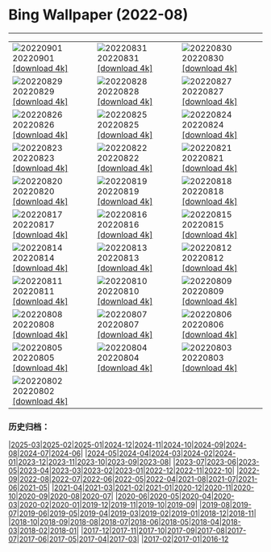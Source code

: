 # Bing Wallpaper (2022-08)
**************

<table><tr><td><img class="wallpaper" src="https://www.bing.com/th?id=OHR.LearningTime_FR-FR8827471524_1920x1080.jpg" alt="20220901"> 20220901 <a href="https://www.bing.com/th?id=OHR.LearningTime_FR-FR8827471524_UHD.jpg">[download 4k]</a></td><td><img class="wallpaper" src="https://www.bing.com/th?id=OHR.BlueLinckia_FR-FR4477595693_1920x1080.jpg" alt="20220831"> 20220831 <a href="https://www.bing.com/th?id=OHR.BlueLinckia_FR-FR4477595693_UHD.jpg">[download 4k]</a></td><td><img class="wallpaper" src="https://www.bing.com/th?id=OHR.Migliarino_FR-FR3986581198_1920x1080.jpg" alt="20220830"> 20220830 <a href="https://www.bing.com/th?id=OHR.Migliarino_FR-FR3986581198_UHD.jpg">[download 4k]</a></td></tr><tr><td><img class="wallpaper" src="https://www.bing.com/th?id=OHR.EstoniaBaltic_FR-FR3464159501_1920x1080.jpg" alt="20220829"> 20220829 <a href="https://www.bing.com/th?id=OHR.EstoniaBaltic_FR-FR3464159501_UHD.jpg">[download 4k]</a></td><td><img class="wallpaper" src="https://www.bing.com/th?id=OHR.BeardedTit_FR-FR2957899120_1920x1080.jpg" alt="20220828"> 20220828 <a href="https://www.bing.com/th?id=OHR.BeardedTit_FR-FR2957899120_UHD.jpg">[download 4k]</a></td><td><img class="wallpaper" src="https://www.bing.com/th?id=OHR.MSHV_FR-FR2538696871_1920x1080.jpg" alt="20220827"> 20220827 <a href="https://www.bing.com/th?id=OHR.MSHV_FR-FR2538696871_UHD.jpg">[download 4k]</a></td></tr><tr><td><img class="wallpaper" src="https://www.bing.com/th?id=OHR.PeljesacWind_FR-FR2045265496_1920x1080.jpg" alt="20220826"> 20220826 <a href="https://www.bing.com/th?id=OHR.PeljesacWind_FR-FR2045265496_UHD.jpg">[download 4k]</a></td><td><img class="wallpaper" src="https://www.bing.com/th?id=OHR.RockenSeine_FR-FR6522638950_1920x1080.jpg" alt="20220825"> 20220825 <a href="https://www.bing.com/th?id=OHR.RockenSeine_FR-FR6522638950_UHD.jpg">[download 4k]</a></td><td><img class="wallpaper" src="https://www.bing.com/th?id=OHR.WheatField_FR-FR6330124183_1920x1080.jpg" alt="20220824"> 20220824 <a href="https://www.bing.com/th?id=OHR.WheatField_FR-FR6330124183_UHD.jpg">[download 4k]</a></td></tr><tr><td><img class="wallpaper" src="https://www.bing.com/th?id=OHR.MentonFrance_FR-FR5818040748_1920x1080.jpg" alt="20220823"> 20220823 <a href="https://www.bing.com/th?id=OHR.MentonFrance_FR-FR5818040748_UHD.jpg">[download 4k]</a></td><td><img class="wallpaper" src="https://www.bing.com/th?id=OHR.TenderMoment_FR-FR5608593706_1920x1080.jpg" alt="20220822"> 20220822 <a href="https://www.bing.com/th?id=OHR.TenderMoment_FR-FR5608593706_UHD.jpg">[download 4k]</a></td><td><img class="wallpaper" src="https://www.bing.com/th?id=OHR.CostadaMorte_FR-FR5386558443_1920x1080.jpg" alt="20220821"> 20220821 <a href="https://www.bing.com/th?id=OHR.CostadaMorte_FR-FR5386558443_UHD.jpg">[download 4k]</a></td></tr><tr><td><img class="wallpaper" src="https://www.bing.com/th?id=OHR.BearProof_FR-FR5220052732_1920x1080.jpg" alt="20220820"> 20220820 <a href="https://www.bing.com/th?id=OHR.BearProof_FR-FR5220052732_UHD.jpg">[download 4k]</a></td><td><img class="wallpaper" src="https://www.bing.com/th?id=OHR.LacMontagnon_FR-FR4978935566_1920x1080.jpg" alt="20220819"> 20220819 <a href="https://www.bing.com/th?id=OHR.LacMontagnon_FR-FR4978935566_UHD.jpg">[download 4k]</a></td><td><img class="wallpaper" src="https://www.bing.com/th?id=OHR.SourHerring_FR-FR4764691477_1920x1080.jpg" alt="20220818"> 20220818 <a href="https://www.bing.com/th?id=OHR.SourHerring_FR-FR4764691477_UHD.jpg">[download 4k]</a></td></tr><tr><td><img class="wallpaper" src="https://www.bing.com/th?id=OHR.AquarioNatural_FR-FR6661595445_1920x1080.jpg" alt="20220817"> 20220817 <a href="https://www.bing.com/th?id=OHR.AquarioNatural_FR-FR6661595445_UHD.jpg">[download 4k]</a></td><td><img class="wallpaper" src="https://www.bing.com/th?id=OHR.CascadesNP_FR-FR3957831397_1920x1080.jpg" alt="20220816"> 20220816 <a href="https://www.bing.com/th?id=OHR.CascadesNP_FR-FR3957831397_UHD.jpg">[download 4k]</a></td><td><img class="wallpaper" src="https://www.bing.com/th?id=OHR.ChittorgarhFort_FR-FR3706073905_1920x1080.jpg" alt="20220815"> 20220815 <a href="https://www.bing.com/th?id=OHR.ChittorgarhFort_FR-FR3706073905_UHD.jpg">[download 4k]</a></td></tr><tr><td><img class="wallpaper" src="https://www.bing.com/th?id=OHR.PantherChameleon_FR-FR3507252313_1920x1080.jpg" alt="20220814"> 20220814 <a href="https://www.bing.com/th?id=OHR.PantherChameleon_FR-FR3507252313_UHD.jpg">[download 4k]</a></td><td><img class="wallpaper" src="https://www.bing.com/th?id=OHR.BoundaryWaters_FR-FR3330790168_1920x1080.jpg" alt="20220813"> 20220813 <a href="https://www.bing.com/th?id=OHR.BoundaryWaters_FR-FR3330790168_UHD.jpg">[download 4k]</a></td><td><img class="wallpaper" src="https://www.bing.com/th?id=OHR.AmboseliElephants_FR-FR2710910816_1920x1080.jpg" alt="20220812"> 20220812 <a href="https://www.bing.com/th?id=OHR.AmboseliElephants_FR-FR2710910816_UHD.jpg">[download 4k]</a></td></tr><tr><td><img class="wallpaper" src="https://www.bing.com/th?id=OHR.Dax_FR-FR1660029157_1920x1080.jpg" alt="20220811"> 20220811 <a href="https://www.bing.com/th?id=OHR.Dax_FR-FR1660029157_UHD.jpg">[download 4k]</a></td><td><img class="wallpaper" src="https://www.bing.com/th?id=OHR.MtTsubakuro_FR-FR1408205754_1920x1080.jpg" alt="20220810"> 20220810 <a href="https://www.bing.com/th?id=OHR.MtTsubakuro_FR-FR1408205754_UHD.jpg">[download 4k]</a></td><td><img class="wallpaper" src="https://www.bing.com/th?id=OHR.CuevaManos_FR-FR1163471962_1920x1080.jpg" alt="20220809"> 20220809 <a href="https://www.bing.com/th?id=OHR.CuevaManos_FR-FR1163471962_UHD.jpg">[download 4k]</a></td></tr><tr><td><img class="wallpaper" src="https://www.bing.com/th?id=OHR.EsPantaleu_FR-FR0818713987_1920x1080.jpg" alt="20220808"> 20220808 <a href="https://www.bing.com/th?id=OHR.EsPantaleu_FR-FR0818713987_UHD.jpg">[download 4k]</a></td><td><img class="wallpaper" src="https://www.bing.com/th?id=OHR.SpringPoint_FR-FR0586129047_1920x1080.jpg" alt="20220807"> 20220807 <a href="https://www.bing.com/th?id=OHR.SpringPoint_FR-FR0586129047_UHD.jpg">[download 4k]</a></td><td><img class="wallpaper" src="https://www.bing.com/th?id=OHR.SFSaltFlats_FR-FR0400590211_1920x1080.jpg" alt="20220806"> 20220806 <a href="https://www.bing.com/th?id=OHR.SFSaltFlats_FR-FR0400590211_UHD.jpg">[download 4k]</a></td></tr><tr><td><img class="wallpaper" src="https://www.bing.com/th?id=OHR.MilitaryTattoo_FR-FR0114660039_1920x1080.jpg" alt="20220805"> 20220805 <a href="https://www.bing.com/th?id=OHR.MilitaryTattoo_FR-FR0114660039_UHD.jpg">[download 4k]</a></td><td><img class="wallpaper" src="https://www.bing.com/th?id=OHR.BangladeshWaterLilies_FR-FR9804298228_1920x1080.jpg" alt="20220804"> 20220804 <a href="https://www.bing.com/th?id=OHR.BangladeshWaterLilies_FR-FR9804298228_UHD.jpg">[download 4k]</a></td><td><img class="wallpaper" src="https://www.bing.com/th?id=OHR.RedneckedGrebe_FR-FR9552413772_1920x1080.jpg" alt="20220803"> 20220803 <a href="https://www.bing.com/th?id=OHR.RedneckedGrebe_FR-FR9552413772_UHD.jpg">[download 4k]</a></td></tr><tr><td><img class="wallpaper" src="https://www.bing.com/th?id=OHR.HickmanBridge_FR-FR9317634941_1920x1080.jpg" alt="20220802"> 20220802 <a href="https://www.bing.com/th?id=OHR.HickmanBridge_FR-FR9317634941_UHD.jpg">[download 4k]</a></td><td></td><td></td></tr></table>

### 历史归档：

|[2025-03](/../2025-03/2025-03.md)|[2025-02](/../2025-02/2025-02.md)|[2025-01](/../2025-01/2025-01.md)|[2024-12](/../2024-12/2024-12.md)|[2024-11](/../2024-11/2024-11.md)|[2024-10](/../2024-10/2024-10.md)|[2024-09](/../2024-09/2024-09.md)|[2024-08](/../2024-08/2024-08.md)|[2024-07](/../2024-07/2024-07.md)|[2024-06](/../2024-06/2024-06.md)|
|[2024-05](/../2024-05/2024-05.md)|[2024-04](/../2024-04/2024-04.md)|[2024-03](/../2024-03/2024-03.md)|[2024-02](/../2024-02/2024-02.md)|[2024-01](/../2024-01/2024-01.md)|[2023-12](/../2023-12/2023-12.md)|[2023-11](/../2023-11/2023-11.md)|[2023-10](/../2023-10/2023-10.md)|[2023-09](/../2023-09/2023-09.md)|[2023-08](/../2023-08/2023-08.md)|
|[2023-07](/../2023-07/2023-07.md)|[2023-06](/../2023-06/2023-06.md)|[2023-05](/../2023-05/2023-05.md)|[2023-04](/../2023-04/2023-04.md)|[2023-03](/../2023-03/2023-03.md)|[2023-02](/../2023-02/2023-02.md)|[2023-01](/../2023-01/2023-01.md)|[2022-12](/../2022-12/2022-12.md)|[2022-11](/../2022-11/2022-11.md)|[2022-10](/../2022-10/2022-10.md)|
|[2022-09](/../2022-09/2022-09.md)|[2022-08](/2022-08.md)|[2022-07](/../2022-07/2022-07.md)|[2022-06](/../2022-06/2022-06.md)|[2022-05](/../2022-05/2022-05.md)|[2022-04](/../2022-04/2022-04.md)|[2021-08](/../2021-08/2021-08.md)|[2021-07](/../2021-07/2021-07.md)|[2021-06](/../2021-06/2021-06.md)|[2021-05](/../2021-05/2021-05.md)|
|[2021-04](/../2021-04/2021-04.md)|[2021-03](/../2021-03/2021-03.md)|[2021-02](/../2021-02/2021-02.md)|[2021-01](/../2021-01/2021-01.md)|[2020-12](/../2020-12/2020-12.md)|[2020-11](/../2020-11/2020-11.md)|[2020-10](/../2020-10/2020-10.md)|[2020-09](/../2020-09/2020-09.md)|[2020-08](/../2020-08/2020-08.md)|[2020-07](/../2020-07/2020-07.md)|
|[2020-06](/../2020-06/2020-06.md)|[2020-05](/../2020-05/2020-05.md)|[2020-04](/../2020-04/2020-04.md)|[2020-03](/../2020-03/2020-03.md)|[2020-02](/../2020-02/2020-02.md)|[2020-01](/../2020-01/2020-01.md)|[2019-12](/../2019-12/2019-12.md)|[2019-11](/../2019-11/2019-11.md)|[2019-10](/../2019-10/2019-10.md)|[2019-09](/../2019-09/2019-09.md)|
|[2019-08](/../2019-08/2019-08.md)|[2019-07](/../2019-07/2019-07.md)|[2019-06](/../2019-06/2019-06.md)|[2019-05](/../2019-05/2019-05.md)|[2019-04](/../2019-04/2019-04.md)|[2019-03](/../2019-03/2019-03.md)|[2019-02](/../2019-02/2019-02.md)|[2019-01](/../2019-01/2019-01.md)|[2018-12](/../2018-12/2018-12.md)|[2018-11](/../2018-11/2018-11.md)|
|[2018-10](/../2018-10/2018-10.md)|[2018-09](/../2018-09/2018-09.md)|[2018-08](/../2018-08/2018-08.md)|[2018-07](/../2018-07/2018-07.md)|[2018-06](/../2018-06/2018-06.md)|[2018-05](/../2018-05/2018-05.md)|[2018-04](/../2018-04/2018-04.md)|[2018-03](/../2018-03/2018-03.md)|[2018-02](/../2018-02/2018-02.md)|[2018-01](/../2018-01/2018-01.md)|
|[2017-12](/../2017-12/2017-12.md)|[2017-11](/../2017-11/2017-11.md)|[2017-10](/../2017-10/2017-10.md)|[2017-09](/../2017-09/2017-09.md)|[2017-08](/../2017-08/2017-08.md)|[2017-07](/../2017-07/2017-07.md)|[2017-06](/../2017-06/2017-06.md)|[2017-05](/../2017-05/2017-05.md)|[2017-04](/../2017-04/2017-04.md)|[2017-03](/../2017-03/2017-03.md)|
|[2017-02](/../2017-02/2017-02.md)|[2017-01](/../2017-01/2017-01.md)|[2016-12](/../2016-12/2016-12.md)